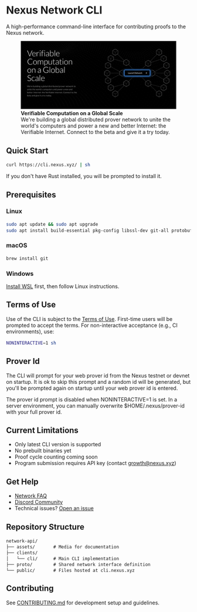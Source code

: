 # Nexus Network CLI

A high-performance command-line interface for contributing proofs to the Nexus network.

<figure>
    <a href="https://beta.nexus.xyz/">
        <img src="assets/images/nexus-network-image.png" alt="Nexus Network visualization showing a distributed network of interconnected nodes with a 'Launch Network' button in the center">
    </a>
    <figcaption>
        <strong>Verifiable Computation on a Global Scale</strong><br>
        We're building a global distributed prover network to unite the world's computers and power a new and better Internet: the Verifiable Internet. Connect to the beta and give it a try today.
    </figcaption>
</figure>

## Quick Start

```bash
curl https://cli.nexus.xyz/ | sh
```

If you don't have Rust installed, you will be prompted to install it.

## Prerequisites

### Linux
```bash
sudo apt update && sudo apt upgrade
sudo apt install build-essential pkg-config libssl-dev git-all protobuf-compiler
```

### macOS
```bash
brew install git
```

### Windows
[Install WSL](https://learn.microsoft.com/en-us/windows/wsl/install) first, then follow Linux instructions.

## Terms of Use

Use of the CLI is subject to the [Terms of Use](https://nexus.xyz/terms-of-use). First-time users will be prompted to accept the terms. For non-interactive acceptance (e.g., CI environments), use:

```bash
NONINTERACTIVE=1 sh
```

## Prover Id

The CLI will prompt for your web prover id from the Nexus testnet or devnet on startup. It is ok to skip this prompt and a random id will be generated, but you'll be prompted again on startup until your web prover id is entered.

The prover id prompt is disabled when NONINTERACTIVE=1 is set. In a server environment,
you can manually overwrite $HOME/.nexus/prover-id with your full prover id.

## Current Limitations

- Only latest CLI version is supported
- No prebuilt binaries yet
- Proof cycle counting coming soon
- Program submission requires API key (contact growth@nexus.xyz)

## Get Help

- [Network FAQ](https://nexus.xyz/network#network-faqs)
- [Discord Community](https://discord.gg/nexus-xyz)
- Technical issues? [Open an issue](https://github.com/nexus-xyz/network-api/issues)

## Repository Structure

```
network-api/
├── assets/       # Media for documentation
├── clients/
│   └── cli/      # Main CLI implementation
├── proto/        # Shared network interface definition
└── public/       # Files hosted at cli.nexus.xyz
```

## Contributing

See [CONTRIBUTING.md](./CONTRIBUTING.md) for development setup and guidelines.
